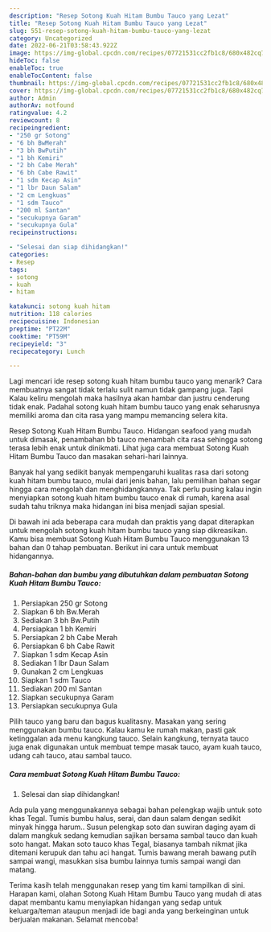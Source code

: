 ```yaml
---
description: "Resep Sotong Kuah Hitam Bumbu Tauco yang Lezat"
title: "Resep Sotong Kuah Hitam Bumbu Tauco yang Lezat"
slug: 551-resep-sotong-kuah-hitam-bumbu-tauco-yang-lezat
category: Uncategorized
date: 2022-06-21T03:58:43.922Z
image: https://img-global.cpcdn.com/recipes/07721531cc2fb1c8/680x482cq70/sotong-kuah-hitam-bumbu-tauco-foto-resep-utama.jpg
hideToc: false
enableToc: true
enableTocContent: false
thumbnail: https://img-global.cpcdn.com/recipes/07721531cc2fb1c8/680x482cq70/sotong-kuah-hitam-bumbu-tauco-foto-resep-utama.jpg
cover: https://img-global.cpcdn.com/recipes/07721531cc2fb1c8/680x482cq70/sotong-kuah-hitam-bumbu-tauco-foto-resep-utama.jpg
author: Admin
authorAv: notfound
ratingvalue: 4.2
reviewcount: 8
recipeingredient:
- "250 gr Sotong"
- "6 bh BwMerah"
- "3 bh BwPutih"
- "1 bh Kemiri"
- "2 bh Cabe Merah"
- "6 bh Cabe Rawit"
- "1 sdm Kecap Asin"
- "1 lbr Daun Salam"
- "2 cm Lengkuas"
- "1 sdm Tauco"
- "200 ml Santan"
- "secukupnya Garam"
- "secukupnya Gula"
recipeinstructions:

- "Selesai dan siap dihidangkan!"
categories:
- Resep
tags:
- sotong
- kuah
- hitam

katakunci: sotong kuah hitam 
nutrition: 118 calories
recipecuisine: Indonesian
preptime: "PT22M"
cooktime: "PT59M"
recipeyield: "3"
recipecategory: Lunch

---
```



Lagi mencari ide resep sotong kuah hitam bumbu tauco yang menarik? Cara membuatnya sangat tidak terlalu sulit namun tidak gampang juga. Tapi Kalau keliru mengolah maka hasilnya akan hambar dan justru cenderung tidak enak. Padahal sotong kuah hitam bumbu tauco yang enak seharusnya memiliki aroma dan cita rasa yang mampu memancing selera kita.


Resep Sotong Kuah Hitam Bumbu Tauco. Hidangan seafood yang mudah untuk dimasak, penambahan bb tauco menambah cita rasa sehingga sotong terasa lebih enak untuk dinikmati. Lihat juga cara membuat Sotong Kuah Hitam Bumbu Tauco dan masakan sehari-hari lainnya.

Banyak hal yang sedikit banyak mempengaruhi kualitas rasa dari sotong kuah hitam bumbu tauco, mulai dari jenis bahan, lalu pemilihan bahan segar hingga cara mengolah dan menghidangkannya. Tak perlu pusing kalau ingin menyiapkan sotong kuah hitam bumbu tauco enak di rumah, karena asal sudah tahu triknya maka hidangan ini bisa menjadi sajian spesial.


Di bawah ini ada beberapa cara mudah dan praktis yang dapat diterapkan untuk mengolah sotong kuah hitam bumbu tauco yang siap dikreasikan. Kamu bisa membuat Sotong Kuah Hitam Bumbu Tauco menggunakan 13 bahan dan 0 tahap pembuatan. Berikut ini cara untuk membuat hidangannya.

<!--inarticleads1-->

##### Bahan-bahan dan bumbu yang dibutuhkan dalam pembuatan Sotong Kuah Hitam Bumbu Tauco:

1. Persiapkan 250 gr Sotong
1. Siapkan 6 bh Bw.Merah
1. Sediakan 3 bh Bw.Putih
1. Persiapkan 1 bh Kemiri
1. Persiapkan 2 bh Cabe Merah
1. Persiapkan 6 bh Cabe Rawit
1. Siapkan 1 sdm Kecap Asin
1. Sediakan 1 lbr Daun Salam
1. Gunakan 2 cm Lengkuas
1. Siapkan 1 sdm Tauco
1. Sediakan 200 ml Santan
1. Siapkan secukupnya Garam
1. Persiapkan secukupnya Gula


Pilih tauco yang baru dan bagus kualitasny. Masakan yang sering menggunakan bumbu tauco. Kalau kamu ke rumah makan, pasti gak ketinggalan ada menu kangkung tauco. Selain kangkung, ternyata tauco juga enak digunakan untuk membuat tempe masak tauco, ayam kuah tauco, udang cah tauco, atau sambal tauco. 

<!--inarticleads2-->

##### Cara membuat Sotong Kuah Hitam Bumbu Tauco:


1. Selesai dan siap dihidangkan!

Ada pula yang menggunakannya sebagai bahan pelengkap wajib untuk soto khas Tegal. Tumis bumbu halus, serai, dan daun salam dengan sedikit minyak hingga harum.. Susun pelengkap soto dan suwiran daging ayam di dalam mangkuk sedang kemudian sajikan bersama sambal tauco dan kuah soto hangat. Makan soto tauco khas Tegal, biasanya tambah nikmat jika ditemani kerupuk dan tahu aci hangat. Tumis bawang merah bawang putih sampai wangi, masukkan sisa bumbu lainnya tumis sampai wangi dan matang. 

Terima kasih telah menggunakan resep yang tim kami tampilkan di sini. Harapan kami, olahan Sotong Kuah Hitam Bumbu Tauco yang mudah di atas dapat membantu kamu menyiapkan hidangan yang sedap untuk keluarga/teman ataupun menjadi ide bagi anda yang berkeinginan untuk berjualan makanan. Selamat mencoba!
